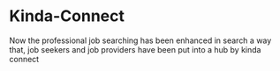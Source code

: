 # Kinda-Connect
Now the professional job searching has been enhanced in search a way that, job seekers and job providers have been put into a hub by kinda connect
